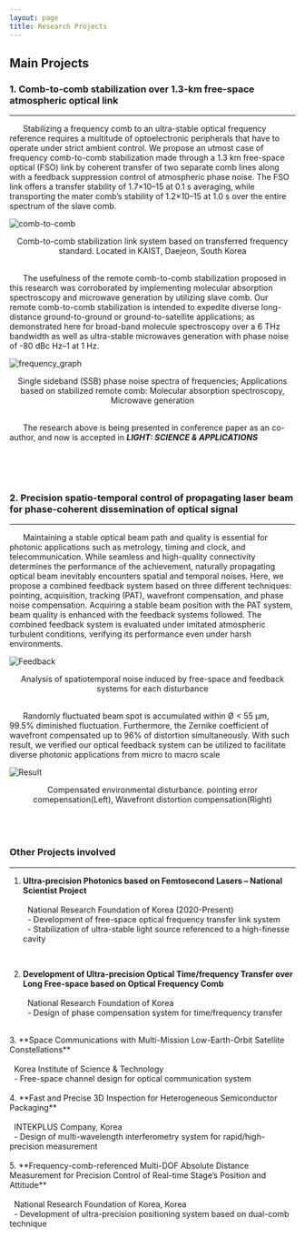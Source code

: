 ```yaml
---
layout: page
title: Research Projects
---
```

## Main Projects

### **1. Comb-to-comb stabilization over 1.3-km free-space atmospheric optical link**
<hr/>
&nbsp;&nbsp;&nbsp;&nbsp;&nbsp;&nbsp;Stabilizing a frequency comb to an ultra-stable optical frequency reference requires a multitude of optoelectronic peripherals that have to operate under strict ambient control. We propose an utmost case of frequency comb-to-comb stabilization made through a 1.3 km free-space optical (FSO) link by coherent transfer of two separate comb lines along with a feedback suppression control of atmospheric phase noise. The FSO link offers a transfer stability of 1.7×10–15 at 0.1 s averaging, while transporting the mater comb’s stability of 1.2×10–15 at 1.0 s over the entire spectrum of the slave comb.


![comb-to-comb](https://ldongil.github.io/assets/map2.png)
<center>Comb-to-comb stabilization link system based on transferred frequency standard. Located in KAIST, Daejeon, South Korea</center>
<br/>

&nbsp;&nbsp;&nbsp;&nbsp;&nbsp;&nbsp;The usefulness of the remote comb-to-comb stabilization proposed in this research was corroborated by implementing molecular absorption spectroscopy and microwave generation by utilizing slave comb. Our remote comb-to-comb stabilization is intended to expedite diverse long-distance ground-to-ground or ground-to-satellite applications; as demonstrated here for broad-band molecule spectroscopy over a 6 THz bandwidth as well as ultra-stable microwaves generation with phase noise of -80 dBc Hz–1 at 1 Hz.

![frequency_graph](https://ldongil.github.io/assets/frequency.png)
<center>Single sideband (SSB) phase noise spectra of frequencies; Applications based on stabilized remote comb: Molecular absorption spectroscopy, Microwave generation </center>
<br/>

&nbsp;&nbsp;&nbsp;&nbsp;&nbsp;&nbsp;The research above is being presented in conference paper as an co-author, and now is accepted in _**LIGHT: SCIENCE & APPLICATIONS**_

<br/>
<br/>
<br/>

### **2. Precision spatio-temporal control of propagating laser beam for phase-coherent dissemination of optical signal**
<hr/>
&nbsp;&nbsp;&nbsp;&nbsp;&nbsp;&nbsp;Maintaining a stable optical beam path and quality is essential for photonic applications such as metrology, timing and clock, and telecommunication. While seamless and high-quality connectivity determines the performance of the achievement, naturally propagating optical beam inevitably encounters spatial and temporal noises. Here, we propose a combined feedback system based on three different techniques: pointing, acquisition, tracking (PAT), wavefront compensation, and phase noise compensation. Acquiring a stable beam position with the PAT system, beam quality is enhanced with the feedback systems followed. The combined feedback system is evaluated under imitated atmospheric turbulent conditions, verifying its performance even under harsh environments. 

![Feedback](https://ldongil.github.io/assets/feedback.png)
<center>Analysis of spatiotemporal noise induced by free-space and feedback systems for each disturbance</center>
<br/>

&nbsp;&nbsp;&nbsp;&nbsp;&nbsp;&nbsp;Randomly fluctuated beam spot is accumulated within Ø < 55 μm, 99.5% diminished fluctuation. Furthermore, the Zernike coefficient of wavefront compensated up to 96% of distortion simultaneously. With such result, we verified our optical feedback system can be utilized to facilitate diverse photonic applications from micro to macro scale

![Result](https://LDongIL.github.io/assets/result.png)
<center>Compensated environmental disturbance. pointing error comepensation(Left), Wavefront distortion compensation(Right)</center>
<br/><br/><br/>

### Other Projects involved
<hr/>

1.  **Ultra-precision Photonics based on Femtosecond Lasers – National Scientist Project**<br/><br/>
&nbsp;&nbsp;National Research Foundation of Korea (2020-Present)<br/>
&nbsp;&nbsp;- Development of free-space optical frequency transfer link system<br/>
&nbsp;&nbsp;- Stabilization of ultra-stable light source referenced to a high-finesse cavity<br/>
<br/>

2.  **Development of Ultra-precision Optical Time/frequency Transfer over Long Free-space based on Optical Frequency Comb**<br/><br/>
&nbsp;&nbsp;National Research Foundation of Korea<br/>
&nbsp;&nbsp;- Design of phase compensation system for time/frequency transfer<br/>
<br/>
3.  **Space Communications with Multi-Mission Low-Earth-Orbit Satellite Constellations**<br/><br/>
&nbsp;&nbsp;Korea Institute of Science & Technology<br/>
&nbsp;&nbsp;- Free-space channel design for optical communication system<br/>
<br/>
4. **Fast and Precise 3D Inspection for Heterogeneous Semiconductor Packaging**<br/><br/>
&nbsp;&nbsp;INTEKPLUS Company, Korea<br/>
&nbsp;&nbsp;- Design of multi-wavelength interferometry system for rapid/high-precision measurement<br/>
<br/>
5.  **Frequency-comb-referenced Multi-DOF Absolute Distance Measurement for Precision Control of Real-time Stage’s Position and Attitude**<br/><br/>
&nbsp;&nbsp;National Research Foundation of Korea, Korea<br/>
&nbsp;&nbsp;- Development of ultra-precision positioning system based on dual-comb technique<br/>
<br/>



